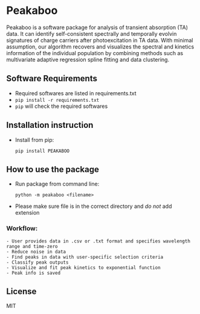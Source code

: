 # Peakaboo

Peakaboo is a software package for analysis of transient absorption (TA) data. It can identify self-consistent spectrally and temporally evolvin signatures of charge carriers after photoexcitation in TA data. With minimal assumption, our algorithm recovers and visualizes the spectral and kinetics information of the individual population by combining methods such as multivariate adaptive regression spline fitting and data clustering.



## Software Requirements

- Required softwares are listed in requirements.txt
- ```pip install -r requirements.txt```
- ```pip``` will check the required softwares



## Installation instruction

- Install from pip:
    
    ```pip install PEAKABOO```


## How to use the package

- Run package from command line:

    ``python -m peakaboo <filename>``

- Please make sure file is in the correct directory and *do not* add extension


### Workflow:

    - User provides data in .csv or .txt format and specifies wavelength range and time-zero
    - Reduce noise in data
    - Find peaks in data with user-specific selection criteria
    - Classify peak outputs
    - Visualize and fit peak kinetics to exponential function
    - Peak info is saved



## License

MIT